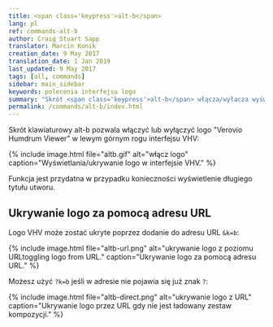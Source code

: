 ```yaml
---
title: <span class='keypress'>alt-b</span>
lang: pl
ref: commands-alt-b
author: Craig Stuart Sapp
translator: Marcin Konik 
creation_date: 9 May 2017
translation_date: 1 Jan 2019
last_updated: 9 May 2017
tags: [all, commands]
sidebar: main_sidebar
keywords: polecenia interfejsu logo
summary: "Skrót <span class='keypress'>alt-b</span> włącza/wyłacza wyświetlanie logo Verovio Humdrum Viewer w nagłówku."
permalink: /commands/alt-b/index.html
---
```


Skrót klawiaturowy <span class="keypress">alt-b</span> pozwala włączyć lub wyłączyć
logo "Verovio Humdrum Viewer" w lewym górnym rogu interfejsu VHV:

{% include image.html
	file="altb.gif"
	alt="włącz logo"
	caption="Wyświetlania/ukrywanie logo w interfejsie VHV."
%}

Funkcja jest przydatna w przypadku konieczności wyświetlenie długiego tytułu utworu.


## Ukrywanie logo za pomocą adresu URL ##

Logo VHV może zostać ukryte poprzez dodanie do adresu URL `&k=b`: 

{% include image.html
	file="altb-url.png"
	alt="ukrywanie logo z poziomu URLtoggling logo from URL."
	caption="Ukrywanie logo za pomocą adresu URL."
%}


Możesz użyć `?k=b` jeśli w adresie nie pojawia się już znak `?`:


{% include image.html
	file="altb-direct.png"
	alt="ukrywanie logo z URL"
	caption="Ukrywanie logo przez URL gdy nie jest ładowany zestaw kompozycji."
%}

